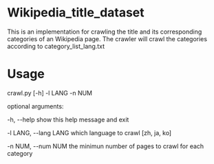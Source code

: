 # Wikipedia_title_dataset
This is an implementation for crawling the title and its corresponding categories of an Wikipedia page.
The crawler will crawl the categories according to category_list_lang.txt 
# Usage
crawl.py [-h] -l LANG -n NUM

optional arguments:

  -h, --help            show this help message and exit
  
  -l LANG, --lang LANG  which language to crawl [zh, ja, ko]
  
  -n NUM, --num NUM     the minimun number of pages to crawl for each category
